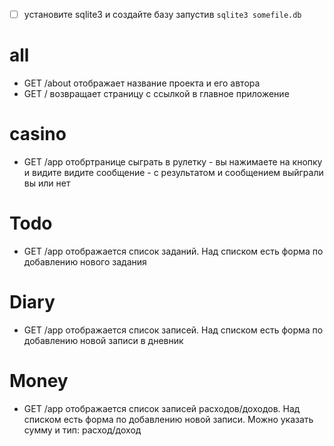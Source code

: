 
* [ ] установите sqlite3 и создайте базу запустив `sqlite3 somefile.db`

# all
* GET /about  отображает название проекта и его автора
* GET /  возвращает страницу с ссылкой в главное приложение 

# casino

* GET /app отобртранице сыграть в рулетку - вы нажимаете на кнопку и видите видите сообщение - с результатом и сообщением выйграли вы или нет

# Todo
* GET /app отображается список заданий. Над списком есть форма по добавлению нового задания

# Diary
* GET /app отображается список записей. Над списком есть форма по добавлению новой записи в дневник

# Money
* GET /app отображается список записей расходов/доходов. Над списком есть форма по добавлению новой записи.
Можно указать сумму и тип: расход/доход

